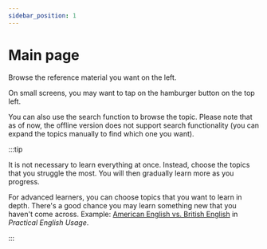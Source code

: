```yaml
---
sidebar_position: 1
---
```


# Main page

Browse the reference material you want on the left.

On small screens, you may want to tap on the hamburger button on the top left.

You can also use the search function to browse the topic. Please note that as of now, the offline version does not support search functionality (you can expand the topics manually to find which one you want).

:::tip

It is not necessary to learn everything at once. Instead, choose the topics that you struggle the most. You will then gradually learn more as you progress.

For advanced learners, you can choose topics that you want to learn in depth. There's a good chance you may learn something new that you haven't come across. Example: [American English vs. British English](./peu/peu_entries/grammar/varieties-of-english/american-and-british-english) in *Practical English Usage*.

:::
